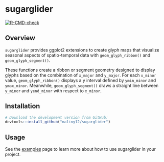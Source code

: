 
<!-- README.md is generated from README.Rmd. Please edit that file -->

# sugarglider

<!-- badges: start -->

[![R-CMD-check](https://github.com/maliny12/sugarglider/actions/workflows/R-CMD-check.yaml/badge.svg)](https://github.com/maliny12/sugarglider/actions/workflows/R-CMD-check.yaml)

<!-- badges: end -->

## Overview

`sugarglider` provides ggplot2 extensions to create glyph maps that
visualize seasonal aspects of spatio-temporal data with
`geom_glyph_ribbon()` and `geom_glyph_segment()`.

These functions create a ribbon or segment geometry designed to display
glyphs based on the combination of `x_major` and `y_major`. For each
`x_minor` value, `geom_glyph_ribbon()` displays a y interval defined by
`ymin_minor` and `ymax_minor`. Meanwhile, `geom_glyph_segment()` draws a
straight line between `y_minor` and `yend_minor` with respect to
`x_minor`.

## Installation

``` r
# Download the development version from GitHub:
devtools::install_github("maliny12/sugarglider")
```

## Usage

See the
[examples](https://maliny12.github.io/sugarglider/articles/Examples.html)
page to learn more about how to use sugarglider in your project.
